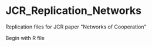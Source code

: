 # JCR_Replication_Networks
Replication files for JCR paper "Networks of Cooperation"

Begin with R file
